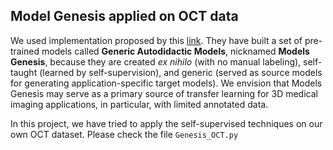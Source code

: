 
## Model Genesis applied on OCT data
We used implementation proposed by this [link](https://github.com/MrGiovanni/ModelsGenesis). They have built a set of pre-trained models called <b>Generic Autodidactic Models</b>, nicknamed <b>Models Genesis</b>, because they are created <i>ex nihilo</i> (with no manual labeling), self-taught (learned by self-supervision), and generic (served as source models for generating application-specific target models). We envision that Models Genesis may serve as a primary source of transfer learning for 3D medical imaging applications, in particular, with limited annotated data. 

In this project, we have tried to apply the self-supervised techniques on our own OCT dataset. Please check the file `Genesis_OCT.py`
